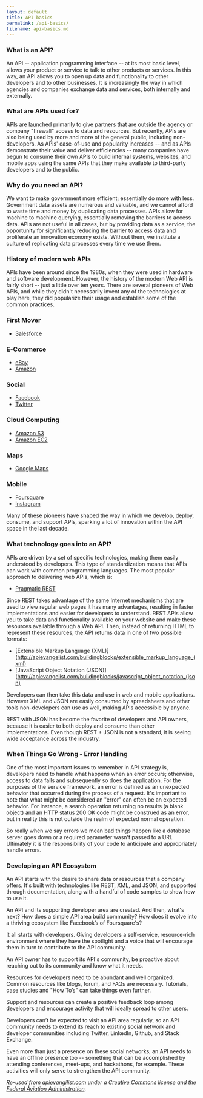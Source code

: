 ```yaml
---
layout: default
title: API basics
permalink: /api-basics/
filename: api-basics.md
---
```


### What is an API?

An API -- application programming interface -- at its most basic level, allows your product or service to talk to other products or services. In this way, an API allows you to open up data and functionality to other developers and to other businesses. It is increasingly the way in which agencies and companies exchange data and services, both internally and externally.

### What are APIs used for?

APIs are launched primarily to give partners that are outside the agency or company "firewall" access to data and resources. But recently, APIs are also being used by more and more of the general public, including non-developers. As APIs' ease-of-use and popularity increases -- and as APIs demonstrate their value and deliver efficiencies -- many companies have begun to consume their own APIs to build internal systems, websites, and mobile apps using the same APIs that they make available to third-party developers and to the public.

### Why do you need an API?

We want to make government more efficient; essentially do more with less.  Government data assets are numerous and valuable, and we cannot afford to waste time and money by duplicating data processes.  APIs allow for machine to machine querying, essentially removing the barriers to access data.  APIs are not useful in all cases, but by providing data as a service, the opportunity for significantly reducing the barrier to access data and proliferate an innovation economy exists.  Without them, we institute a culture of replicating data processes every time we use them.

### History of modern web APIs

APIs have been around since the 1980s, when they were used in hardware and software development.  However, the history of the modern Web API is fairly short -- just a little over ten years.  There are several pioneers of Web APIs, and while they didn't necessarily invent any of the technologies at play here, they did popularize their usage and establish some of the common practices.


### First Mover

*	[Salesforce](http://www.apievangelist.com/2011/01/28/history-of-apis-salesforce-com/)

### E-Commerce

*	[eBay](http://www.apievangelist.com/2011/01/26/history-of-apis-ebay/)
*	[Amazon](http://www.apievangelist.com/2011/01/28/history-of-apis-amazon-e-commerce/)

### Social

*	[Facebook](http://www.apievangelist.com/2011/01/28/history-of-apis-facebook-development-platform/)
*	[Twitter](http://www.apievangelist.com/2011/01/26/history-of-apis-twitter/)

### Cloud Computing

*	[Amazon S3](http://www.apievangelist.com/2011/03/12/history-of-apis-amazon-s3/)
*	[Amazon EC2](http://www.apievangelist.com/2011/03/12/history-of-apis-amazon-ec2/)

### Maps

*	[Google Maps](http://www.apievangelist.com/2011/01/30/history-of-apis-google-maps-api/)

### Mobile

*	[Foursquare](http://www.apievangelist.com/2011/03/11/history-of-apis-foursquare-api/)
*	[Instagram](http://www.apievangelist.com/2011/03/11/history-of-apis-instagram-api/)

Many of these pioneers have shaped the way in which we develop, deploy, consume, and support APIs, sparking a lot of innovation within the API space in the last decade.  

### What technology goes into an API?

APIs are driven by a set of specific technologies, making them easily understood by developers.  This type of standardization means that APIs can work with common programming languages. The most popular approach to delivering web APIs, which is:

*	[Pragmatic REST](http://apievangelist.com/buildingblocks/pragmatic_rest.php)

Since REST takes advantage of the same Internet mechanisms that are used to view regular web pages it has many advantages, resulting in faster implementations and easier for developers to understand.  REST APIs allow you to take data and functionality available on your website and make these resources available through a Web API.  Then, instead of returning HTML to represent these resources, the API returns data in one of two possible formats:

*	[Extensible Markup Language (XML)](http://apievangelist.com/buildingblocks/extensible_markup_language_(xml)
*	[JavaScript Object Notation (JSON)](http://apievangelist.com/buildingblocks/javascript_object_notation_(json)

Developers can then take this data and use in web and mobile applications.  However XML and JSON are easily consumed by spreadsheets and other tools non-developers can use as well, making APIs accessible by anyone.  


REST with JSON has become the favorite of developers and API owners, because it is easier to both deploy and consume than other implementations. Even though REST + JSON is not a standard, it is seeing wide acceptance across the industry.

### When Things Go Wrong - Error Handling

One of the most important issues to remember in API strategy is, developers need to handle what happens when an error occurs; otherwise, access to data fails and subsequently so does the application.  For the purposes of the service framework, an error is defined as an unexpected behavior that occurred during the process of a request. It's important to note that what might be considered an "error" can often be an expected behavior. 
For instance, a search operation returning no results (a blank object) and an HTTP status 200 OK code might be construed as an error, but in reality this is not outside the realm of expected normal operation.

So really when we say errors we mean bad things happen like a database server goes down or a required parameter wasn't passed to a URI. Ultimately it is the responsibility of your code to anticipate and appropriately handle errors. 

### Developing an API Ecosystem
 
An API starts with the desire to share data or resources that a company offers.  It's built with technologies like REST, XML, and JSON, and supported through documentation, along with a handful of code samples to show how to use it.

An API and its supporting developer area are created.  And then, what's next?  How does a simple API area build community?  How does it evolve into a thriving ecosystem like Facebook’s of Foursquare's?

It all starts with developers.  Giving developers a self-service, resource-rich environment where they have the spotlight and a voice that will encourage them in turn to contribute to the API community.

An API owner has to support its API's community, be proactive about reaching out to its community and know what it needs.  

Resources for developers need to be abundant and well organized.  Common resources like blogs, forum, and FAQs are necessary.   Tutorials, case studies and "How To’s" can take things even further.  

Support and resources can create a positive feedback loop among developers and encourage activity that will ideally spread to other users.

Developers can’t be expected to visit an API area regularly, so an API community needs to extend its reach to existing social network and developer communities including Twitter, LinkedIn, Github, and Stack Exchange.

Even more than just a presence on these social networks, an API needs to have an offline presence too -- something that can be accomplished by attending conferences, meet-ups, and hackathons, for example.   These activities will only serve to strengthen the API community.

*Re-used from [apievangilist.com](http://www.apievangelist.com) under a [Creative Commons](http://creativecommons.org/licenses/by-sa/3.0/) license and the [Federal Aviation Administration](http://services.faa.gov/).*
